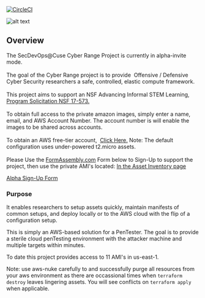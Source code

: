 [![CircleCI](https://circleci.com/gh/cappetta/CyberRange.svg?style=svg)](https://circleci.com/gh/cappetta/CyberRange)

![alt text](https://github.com/cappetta/CyberRange/blob/feature/kali-setup/cyberRange_logo.png "Cyber Range")
## Overview

<div class="htmlSection" id="tfa_1"><div class="htmlContent" id="tfa_1-HTML"><div>The SecDevOps@Cuse Cyber Range Project is currently in alpha-invite mode.&nbsp; <br></div><div><br></div><div>The goal of the Cyber Range project is to provide&nbsp; Offensive / Defensive Cyber Security researchers a safe, controlled, elastic compute framework.&nbsp; <br></div><div><br></div><div>This project aims to support an NSF Advancing Informal STEM Learning, <a href="https://www.nsf.gov/pubs/2017/nsf17573/nsf17573.htm" target="_blank">Program Solicitation NSF 17-573.</a><br></div><div><br></div><div>To obtain full access to the private amazon images, simply enter a name, email, and AWS Account Number. The account number is will enable the images to be shared across accounts.<br></div><div><br></div><div>To obtain an AWS free-tier account,&nbsp; <a href="https://portal.aws.amazon.com/billing/signup?refid=em_127222&amp;redirect_url=https%3A%2F%2Faws.amazon.com%2Fregistration-confirmation#/start" target="_blank">Click Here.</a> Note: The default configuration uses under-powered t2.micro assets.&nbsp;&nbsp;</div><div><br></div><div>Please Use the <a href="http://www.formassembly.com" target="_blank">FormAssembly.com</a> Form below to Sign-Up to support the project, then use the private AMI's located: <a href="https://github.com/secdevops-cuse/CyberRange/blob/master/asset-inventory.md">In the Asset Inventory page</a><br></div></div></div>

[Alpha Sign-Up Form](https://www.tfaforms.com/4729221) 

### Purpose
It enables researchers to setup assets quickly, maintain manifests of common
setups, and deploy locally or to the AWS cloud with the flip of a configuration
setup.

This is simply an AWS-based solution for a PenTester.  The goal is to
provide a sterile cloud penTesting environment with the attacker machine
and multiple targets within minutes.

To date this project provides access to 11 AMI's in us-east-1.

Note: use aws-nuke carefully to and successfully purge all resources from
your aws environment as there are occassional times when `terraform destroy` 
leaves lingering assets.  You will see conflicts on `terraform apply` when
applicable.



